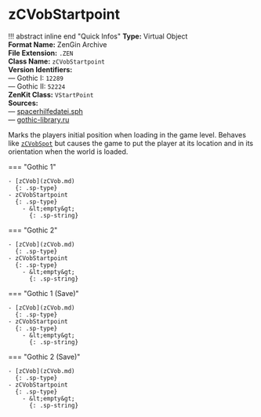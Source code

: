 # zCVobStartpoint

!!! abstract inline end "Quick Infos"
    **Type:** Virtual Object<br/>
    **Format Name:** ZenGin Archive<br/>
    **File Extension:** `.ZEN`<br/>
    **Class Name:** `zCVobStartpoint`<br/>
    **Version Identifiers:**<br />
    — Gothic I: `12289`<br/>
    — Gothic II: `52224`<br/>
    **ZenKit Class:** `VStartPoint`<br/>
    **Sources:**<br/>
    — [spacerhilfedatei.sph](https://wiki.worldofgothic.de/doku.php?id=spacer:hilfedatei)<br/>
    — [gothic-library.ru](http://www.gothic-library.ru/publ/class_zcvobstartpoint/1-1-0-500)

Marks the players initial position when loading in the game level. Behaves like [`zCVobSpot`](zCVobSpot.md) but causes
the game to put the player at its location and in its orientation when the world is loaded.

=== "Gothic 1"

    - [zCVob](zCVob.md)
      {: .sp-type}
    - zCVobStartpoint
      {: .sp-type}
        - &lt;empty&gt;
          {: .sp-string}

=== "Gothic 2"

    - [zCVob](zCVob.md)
      {: .sp-type}
    - zCVobStartpoint
      {: .sp-type}
        - &lt;empty&gt;
          {: .sp-string}

=== "Gothic 1 (Save)"

    - [zCVob](zCVob.md)
      {: .sp-type}
    - zCVobStartpoint
      {: .sp-type}
        - &lt;empty&gt;
          {: .sp-string}

=== "Gothic 2 (Save)"

    - [zCVob](zCVob.md)
      {: .sp-type}
    - zCVobStartpoint
      {: .sp-type}
        - &lt;empty&gt;
          {: .sp-string}
